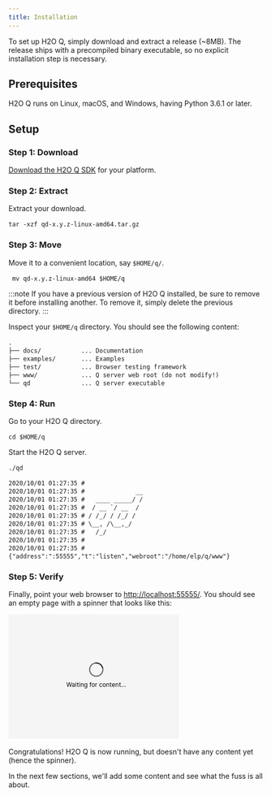 ```yaml
---
title: Installation
---
```


To set up H2O Q, simply download and extract a release (~8MB). The release ships with a precompiled binary executable, so no explicit installation step is necessary.

## Prerequisites

H2O Q runs on Linux, macOS, and Windows, having Python 3.6.1 or later.

## Setup

### Step 1: Download

[Download the H2O Q SDK](https://github.com/h2oai/qd/releases/latest) for your platform. 

### Step 2: Extract

Extract your download.

```shell
tar -xzf qd-x.y.z-linux-amd64.tar.gz
```
### Step 3: Move

Move it to a convenient location, say `$HOME/q/`.

```shell
 mv qd-x.y.z-linux-amd64 $HOME/q
```

:::note
If you have a previous version of H2O Q installed, be sure to remove it before installing another. To remove it, simply delete the previous directory.
:::

Inspect your `$HOME/q` directory. You should see the following content:

```
.
├── docs/           ... Documentation
├── examples/       ... Examples
├── test/           ... Browser testing framework
├── www/            ... Q server web root (do not modify!)
└── qd              ... Q server executable
```

### Step 4: Run

Go to your H2O Q directory.

```shell
cd $HOME/q
```

Start the H2O Q server.

```shell
./qd
```

```
2020/10/01 01:27:35 # 
2020/10/01 01:27:35 #              __
2020/10/01 01:27:35 #   ____ _____/ /
2020/10/01 01:27:35 #  / __ `/ __  /
2020/10/01 01:27:35 # / /_/ / /_/ /
2020/10/01 01:27:35 # \__, /\__,_/
2020/10/01 01:27:35 #   /_/
2020/10/01 01:27:35 # 
2020/10/01 01:27:35 # {"address":":55555","t":"listen","webroot":"/home/elp/q/www"}

```

### Step 5: Verify

Finally, point your web browser to [http://localhost:55555/](http://localhost:55555/). You should see an empty page with a spinner that looks like this:

![spinner](assets/installation__waiting.png)

Congratulations! H2O Q is now running, but doesn't have any content yet (hence the spinner). 

In the next few sections, we'll add some content and see what the fuss is all about.


